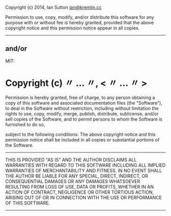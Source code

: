 Copyright (c) 2014, Ian Sutton <ian@kremlin.cc>

Permission to use, copy, modify, and/or distribute this software for any
purpose with or without fee is hereby granted, 
provided that the above copyright notice and this permission notice appear in all copies.

---
and/or 
---
MIT:
 # Copyright (c) 〃 ... 〃, < 〃 ... 〃 >

Permission is hereby granted, free of charge, to any person obtaining a copy of this software and associated documentation files (the "Software"), to deal in the Software without restriction, including without limitation the rights to use, copy, modify, merge, publish, distribute, sublicense, and/or sell copies of the Software, and to permit persons to whom the Software is furnished to do so, 

subject to the following conditions:
The above copyright notice and this permission notice shall be included in all copies or substantial portions of the Software.

---

THIS IS PROVIDED "AS IS" AND THE AUTHOR DISCLAIMS ALL WARRANTIES
WITH REGARD TO THIS SOFTWARE INCLUDING ALL IMPLIED WARRANTIES OF
MERCHANTABILITY AND FITNESS. IN NO EVENT SHALL THE AUTHOR BE LIABLE FOR
ANY SPECIAL, DIRECT, INDIRECT, OR CONSEQUENTIAL DAMAGES OR ANY DAMAGES
WHATSOEVER RESULTING FROM LOSS OF USE, DATA OR PROFITS, WHETHER IN AN
ACTION OF CONTRACT, NEGLIGENCE OR OTHER TORTIOUS ACTION, ARISING OUT OF
OR IN CONNECTION WITH THE USE OR PERFORMANCE OF THIS SOFTWARE.

--- 
 
